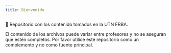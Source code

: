 ```yaml
---
title: Bienvenido
---
```


📖 Repositorio con los contenido tomados en la UTN FRBA.

El contenido de los archivos puede variar entre profesores y no se aseguran que estén completos.
Por favor utilice este repositorio como un complemento y no como fuente principal.


